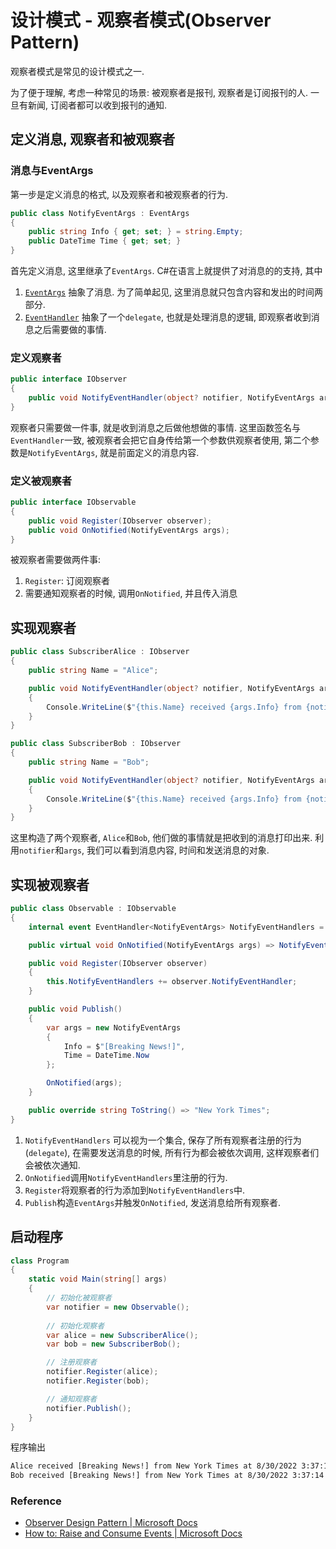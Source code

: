 # 设计模式 - 观察者模式(Observer Pattern)


观察者模式是常见的设计模式之一.

<!--more-->

为了便于理解, 考虑一种常见的场景: 被观察者是报刊, 观察者是订阅报刊的人. 一旦有新闻, 订阅者都可以收到报刊的通知.

## 定义消息, 观察者和被观察者
### 消息与EventArgs
第一步是定义消息的格式, 以及观察者和被观察者的行为.
```c#
public class NotifyEventArgs : EventArgs
{
    public string Info { get; set; } = string.Empty;
    public DateTime Time { get; set; }
}
```
首先定义消息, 这里继承了`EventArgs`. C#在语言上就提供了对消息的的支持, 其中
1. [`EventArgs`](https://docs.microsoft.com/en-us/dotnet/api/system.eventargs?view=net-6.0) 抽象了消息. 为了简单起见, 这里消息就只包含内容和发出的时间两部分.
2. [`EventHandler`](https://docs.microsoft.com/en-us/dotnet/api/system.eventhandler?view=net-6.0) 抽象了一个`delegate`, 也就是处理消息的逻辑, 即观察者收到消息之后需要做的事情.

### 定义观察者
```c#
public interface IObserver
{
    public void NotifyEventHandler(object? notifier, NotifyEventArgs args);
}
```
观察者只需要做一件事, 就是收到消息之后做他想做的事情. 这里函数签名与`EventHandler`一致, 被观察者会把它自身传给第一个参数供观察者使用, 第二个参数是`NotifyEventArgs`, 就是前面定义的消息内容.

### 定义被观察者
```c#
public interface IObservable
{
    public void Register(IObserver observer);
    public void OnNotified(NotifyEventArgs args);
}
```
被观察者需要做两件事:
1. `Register`: 订阅观察者 
2. 需要通知观察者的时候, 调用`OnNotified`, 并且传入消息

## 实现观察者
```c#
public class SubscriberAlice : IObserver
{
    public string Name = "Alice";

    public void NotifyEventHandler(object? notifier, NotifyEventArgs args)
    {
        Console.WriteLine($"{this.Name} received {args.Info} from {notifier?.ToString()} at {args.Time}.");
    }
}

public class SubscriberBob : IObserver
{
    public string Name = "Bob";

    public void NotifyEventHandler(object? notifier, NotifyEventArgs args)
    {
        Console.WriteLine($"{this.Name} received {args.Info} from {notifier?.ToString()} at {args.Time}.");
    }
}
```
这里构造了两个观察者, `Alice`和`Bob`, 他们做的事情就是把收到的消息打印出来. 利用`notifier`和`args`, 我们可以看到消息内容, 时间和发送消息的对象.

## 实现被观察者
```c#
public class Observable : IObservable
{
    internal event EventHandler<NotifyEventArgs> NotifyEventHandlers = delegate {};

    public virtual void OnNotified(NotifyEventArgs args) => NotifyEventHandlers(this, args);

    public void Register(IObserver observer)
    {
        this.NotifyEventHandlers += observer.NotifyEventHandler;
    }

    public void Publish()
    {
        var args = new NotifyEventArgs 
        {
            Info = $"[Breaking News!]", 
            Time = DateTime.Now 
        };

        OnNotified(args);
    }

    public override string ToString() => "New York Times";
}
```
1. `NotifyEventHandlers` 可以视为一个集合, 保存了所有观察者注册的行为(`delegate`), 在需要发送消息的时候, 所有行为都会被依次调用, 这样观察者们会被依次通知.
2. `OnNotified`调用`NotifyEventHandlers`里注册的行为.
3. `Register`将观察者的行为添加到`NotifyEventHandlers`中.
4. `Publish`构造`EventArgs`并触发`OnNotified`, 发送消息给所有观察者.

## 启动程序
```c#
class Program
{
    static void Main(string[] args)
    {
        // 初始化被观察者
        var notifier = new Observable();
        
        // 初始化观察者
        var alice = new SubscriberAlice();
        var bob = new SubscriberBob();

        // 注册观察者
        notifier.Register(alice);
        notifier.Register(bob);

        // 通知观察者
        notifier.Publish();
    }
}
```

程序输出
```txt
Alice received [Breaking News!] from New York Times at 8/30/2022 3:37:14 PM.
Bob received [Breaking News!] from New York Times at 8/30/2022 3:37:14 PM.
```

### Reference
 - [Observer Design Pattern | Microsoft Docs](https://docs.microsoft.com/en-us/dotnet/standard/events/observer-design-pattern)
 - [How to: Raise and Consume Events | Microsoft Docs](https://docs.microsoft.com/en-us/dotnet/standard/events/how-to-raise-and-consume-events)

